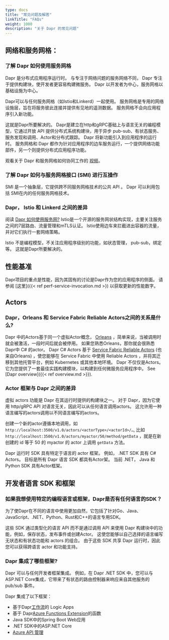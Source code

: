 ```yaml
---
type: docs
title: "常见问题及解答"
linkTitle: "FAQs"
weight: 1000
description: "关于 Dapr 的常见问题"
---
```


## 网络和服务网格：

### 了解 Dapr 如何使用服务网格

Dapr 是分布式应用程序运行时。  与专注于网络问题的服务网络不同， Dapr 专注于提供构建块，使开发者更容易构建微服务。  Dapr 以开发者为中心，服务网格以基础设施为中心。

Dapr可以与任何服务网格（如Istio和Linkerd）一起使用。 服务网格是专用的网络设施层，旨在将服务彼此连接并提供有见地的遥测数据。 服务网格不会向应用程序引入新功能。

这就是Dapr所要解决的。 Dapr是建立在http和gRPC基础上与语言无关的编程模型，它通过开放 API 提供分布式系统构建块，用于异步 pub-sub、有状态服务、服务发现和调用、Actor和分布式跟踪。 Dapr 将新功能引入到应用程序的运行时。 服务网格和 Dapr 都作为针对应用程序的边车服务运行，一个提供网络功能部件，另一个则提供分布式应用程序功能。

观看关于 Dapr 和服务网格如何协同工作的 [视频](https://www.youtube.com/watch?v=xxU68ewRmz8&feature=youtu.be&t=140)。

### 了解 Dapr 如何与服务网格接口 (SMI) 进行互操作

SMI 是一个抽象层，它提供跨不同服务网格技术的公共 API 。  Dapr 可以利用包括 SMI在内的任何服务网格技术。

### Dapr， Istio 和 Linkerd 之间的差异

阅读 [Dapr 如何使用服务网?](https://github.com/dapr/dapr/wiki/FAQ#how-does-dapr-work-with-service-meshes) Istio是一个开源的服务网状结构实现，主要关注服务之间的7层路由、流量管理和mTLS认证。 Istio使用边车来拦截进出容器的流量，并对它们执行一套网络策略。

Istio 不是编程模型，不关注应用程序级别的功能，如状态管理， pub-sub，绑定等。 这就是Dapr所要解决的。

## 性能基准
Dapr项目的重点是性能，因为其固有的讨论是Dapr作为您的应用程序的侧面。 请参阅 [这里]({{< ref perf-service-invocation.md >}) 以获取更新的性能数字。

## Actors

### Dapr，Orleans 和 Service Fabric Reliable Actors之间的关系是什么?

Dapr 中的Actors基于同一个虚拟Actor概念， [Orleans](https://www.microsoft.com/research/project/orleans-virtual-actors/) ，简单来说，当被调用时就会被激活，一段时间后就会被停用。 如果您熟悉Orleans，那你就会很熟悉Dapr中 C# 的actor。 Dapr C# Actors 基于 [Service Fabric Reliable Actors](https://docs.microsoft.com/azure/service-fabric/service-fabric-reliable-actors-introduction) (也来自Orleans) ，使您能够在 Service Fabric 中使用 Reliable Actors ，并将其迁移到其他托管平台，例如 Kubernetes 或其他本地环境。 Dapr 不仅仅是Actors。 它为您提供了一套最佳实践构建模块，以构建到任何微服务应用程序中。 See [Dapr overview]({{< ref overview.md >}}).

### Actor 框架与 Dapr 之间的差异

虚拟 actors 功能是 Dapr 在其运行时提供的构建块之一。 对于 Dapr，因为它使用 http/gRPC API 对语言无关，因此可以从任何语言调用actors。 这允许用一种语言编写的actors调用以不同语言编写的actors。

创建一个新的actor遵循本地调用，如`http://localhost:3500/v1.0/actors/<actorType>/<actorId>/…`, 比如 `http://localhost:3500/v1.0/actors/myactor/50/method/getData` ，就是在新创建的  id 等于 50 的 myactor 的 actor 上调用 `getData` 方法。

Dapr 运行时 SDK 具有特定于语言的 actor 框架。 例如， .NET SDK 具有 C# Actors。 目标是所有 Dapr 语言 SDK 都具有Actor架。 当前 .NET， Java 和 Python SDK 具有Actor框架。

## 开发者语言 SDK 和框架

### 如果我想使用特定的编程语言或框架，Dapr是否有任何语言的SDK？

为了使Dapr在不同的语言中使用更加自然，它包括了针对Go、Java、JavaScript、.NET、Python、Rust和C++的语言专用SDK。

这些 SDK 通过类型化的语言 API 而不是通过调用 API 来使用 Dapr 构建块中的功能，例如，保存状态，发布事件或创建Actor。 这使您能够以自己选择的语言编写无状态和有状态功能和 actors 的组合。 由于这些 SDK 共享 Dapr 运行时，因此您可以获得跨语言 actor 和功能支持。

### Dapr 集成了哪些框架?
Dapr 可以与任何开发者框架集成。 例如，在 Dapr .NET SDK 中，您可以与 ASP.NET Core集成，它带来了有状态的路由控制器来响应来自其他服务的 pub/sub 事件。

Dapr 集成了以下框架：

- 基于Dapr[工作流](https://github.com/dapr/workflows)的 Logic Apps
- 基于 Dapr[Azure Functions Extension](https://github.com/dapr/azure-functions-extension)的函数
- Java SDK中的Spring Boot Web应用
- .NET SDK中的ASP.NET Core
- [Azure API 管理](https://cloudblogs.microsoft.com/opensource/2020/09/22/announcing-dapr-integration-azure-api-management-service-apim/)
